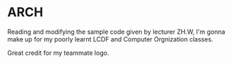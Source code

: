 # ARCH

Reading and modifying the sample code given by lecturer ZH.W, I'm gonna make up for my poorly learnt LCDF and Computer Orgnization classes.

Great credit for my teammate logo.
